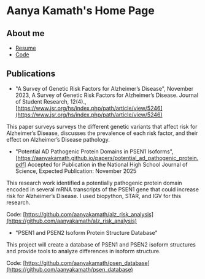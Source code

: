 # Aanya Kamath's Home Page

## About me

* [Resume](https://aanyakamath.github.io/resume/resume.pdf)
* [Code](https://www.github.com/aanyakamath)

## Publications

* "A Survey of Genetic Risk Factors for Alzheimer’s Disease", November 2023, A Survey of Genetic Risk Factors for Alzheimer’s Disease. Journal of Student Research, 12(4)., [https://www.jsr.org/hs/index.php/path/article/view/5246](https://www.jsr.org/hs/index.php/path/article/view/5246)

This paper surveys surveys the different genetic variants that affect risk for Alzheimer’s Disease, discusses the prevalence of each risk factor, and their effect on Alzheimer’s Disease pathology.

* "Potential AD Pathogenic Protein Domains in PSEN1 Isoforms", [https://aanyakamath.github.io/papers/potential_ad_pathogenic_protein.pdf] Accepted for Publication in the National High School Journal of Science, Expected Publication: November 2025

This research work identified a potentially pathogenic protein domain encoded in several mRNA transcripts of the PSEN1 gene that could increase risk for Alzheimer’s Disease. I used biopython, STAR, and IGV for this research. 

Code: [https://github.com/aanyakamath/alz_risk_analysis](https://github.com/aanyakamath/alz_risk_analysis)

* "PSEN1 and PSEN2 Isoform Protein Structure Database"

This project will create a database of PSEN1 and PSEN2 isoform structures and provide tools to analyze differences in isoform structure. 

Code: [https://github.com/aanyakamath/psen_database](https://github.com/aanyakamath/psen_database)



